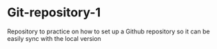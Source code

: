 # Git-repository-1
Repository to practice on how to set up a Github repository so it can be easily sync with the local version

